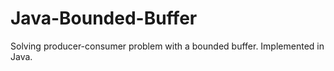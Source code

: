 # Java-Bounded-Buffer
Solving producer-consumer problem with a bounded buffer.  Implemented in Java. 
